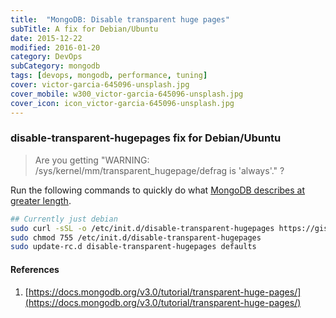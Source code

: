 ```yaml
---
title:  "MongoDB: Disable transparent huge pages"
subTitle: A fix for Debian/Ubuntu
date: 2015-12-22
modified: 2016-01-20
category: DevOps
subCategory: mongodb
tags: [devops, mongodb, performance, tuning]
cover: victor-garcia-645096-unsplash.jpg
cover_mobile: w300_victor-garcia-645096-unsplash.jpg
cover_icon: icon_victor-garcia-645096-unsplash.jpg
---
```


### disable-transparent-hugepages fix for Debian/Ubuntu

> Are you getting "WARNING: /sys/kernel/mm/transparent_hugepage/defrag is 'always'." ?

Run the following commands to quickly do what [MongoDB describes at greater length](https://docs.mongodb.org/v3.0/tutorial/transparent-huge-pages/).

```sh
## Currently just debian
sudo curl -sSL -o /etc/init.d/disable-transparent-hugepages https://gist.githubusercontent.com/justsml/5e8f10892070072c4ffb/raw/disable-transparent-hugepages
sudo chmod 755 /etc/init.d/disable-transparent-hugepages
sudo update-rc.d disable-transparent-hugepages defaults
```

#### References

1.  [https://docs.mongodb.org/v3.0/tutorial/transparent-huge-pages/](https://docs.mongodb.org/v3.0/tutorial/transparent-huge-pages/)
